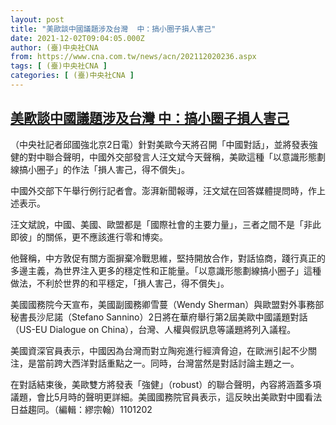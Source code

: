 ```yaml
---
layout: post
title: "美歐談中國議題涉及台灣  中：搞小圈子損人害己"
date: 2021-12-02T09:04:05.000Z
author: (臺)中央社CNA
from: https://www.cna.com.tw/news/acn/202112020236.aspx
tags: [ (臺)中央社CNA ]
categories: [ (臺)中央社CNA ]
---
```

<!--1638435845000-->
[美歐談中國議題涉及台灣  中：搞小圈子損人害己](https://www.cna.com.tw/news/acn/202112020236.aspx)
------

<div>
<div></div><div><p>（中央社記者邱國強北京2日電）針對美歐今天將召開「中國對話」，並將發表強健的對中聯合聲明，中國外交部發言人汪文斌今天聲稱，美歐這種「以意識形態劃線搞小圈子」的作法「損人害己，得不償失」。</p><p>中國外交部下午舉行例行記者會。澎湃新聞報導，汪文斌在回答媒體提問時，作上述表示。</p><p>汪文斌說，中國、美國、歐盟都是「國際社會的主要力量」，三者之間不是「非此即彼」的關係，更不應該進行零和博奕。</p><p>他聲稱，中方敦促有關方面摒棄冷戰思維，堅持開放合作，對話協商，踐行真正的多邊主義，為世界注入更多的穩定性和正能量。「以意識形態劃線搞小圈子」這種做法，不利於世界的和平穩定，「損人害己，得不償失」。</p><p>美國國務院今天宣布，美國副國務卿雪蔓（Wendy Sherman）與歐盟對外事務部秘書長沙尼諾（Stefano Sannino）2日將在華府舉行第2屆美歐中國議題對話（US-EU Dialogue on China），台灣、人權與假訊息等議題將列入議程。</p><p>美國資深官員表示，中國因為台灣而對立陶宛進行經濟脅迫，在歐洲引起不少關注，是當前跨大西洋對話重點之一。同時，台灣當然是對話討論主題之一。</p><p>在對話結束後，美歐雙方將發表「強健」（robust）的聯合聲明，內容將涵蓋多項議題，會比5月時的聲明更詳細。美國國務院官員表示，這反映出美歐對中國看法日益趨同。（編輯：繆宗翰）1101202</p></div>
</div>
